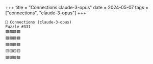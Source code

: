 +++
title = "Connections claude-3-opus"
date = 2024-05-07
tags = ["connections", "claude-3-opus"]
+++

```text
🤖 Connections (claude-3-opus) 
Puzzle #331
🟩🟩🟩🟩
🟪🟦🟦🟦
🟦🟦🟦🟦
🟨🟨🟨🟨
🟪🟪🟪🟪
```
